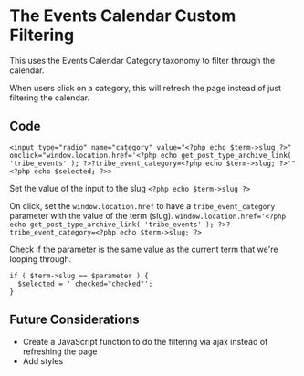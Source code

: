 # The Events Calendar Custom Filtering

This uses the Events Calendar Category taxonomy to filter through the calendar.

When users click on a category, this will refresh the page instead of just filtering the calendar.

## Code

```
<input type="radio" name="category" value="<?php echo $term->slug ?>" onclick="window.location.href='<?php echo get_post_type_archive_link( 'tribe_events' ); ?>?tribe_event_category=<?php echo $term->slug; ?>'" <?php echo $selected; ?>>
```

Set the value of the input to the slug
`<?php echo $term->slug ?>`

On click, set the `window.location.href` to have a `tribe_event_category` parameter with the value of the term (slug).
`window.location.href='<?php echo get_post_type_archive_link( 'tribe_events' ); ?>?tribe_event_category=<?php echo $term->slug; ?>`

Check if the parameter is the same value as the current term that we're looping through.
```
if ( $term->slug == $parameter ) {
  $selected = ' checked="checked"';
}
```


## Future Considerations

- Create a JavaScript function to do the filtering via ajax instead of refreshing the page
- Add styles